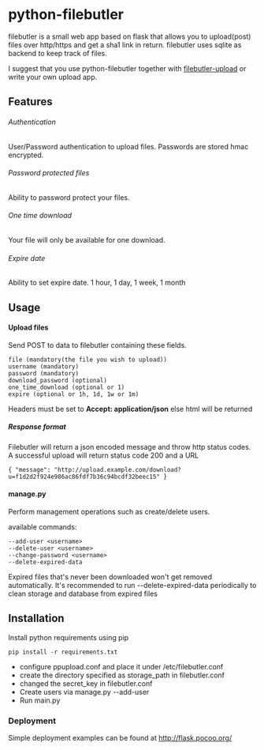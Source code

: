 python-filebutler
========================

filebutler is a small web app based on flask that allows you to upload(post) files over http/https and get a sha1 link in return.
filebutler uses sqlite as backend to keep track of files.

I suggest that you use python-filebutler together with [filebutler-upload](http://github.com/jhaals/filebutler-upload "filebutler-upload") or write your own upload app.

Features
---------

###### Authentication
User/Password authentication to upload files.
Passwords are stored hmac encrypted.
###### Password protected files
Ability to password protect your files.
###### One time download
Your file will only be available for one download.
###### Expire date
Ability to set expire date. 1 hour, 1 day, 1 week, 1 month

Usage
------

#### Upload files

Send POST to data to filebutler containing these fields.

    file (mandatory(the file you wish to upload))
    username (mandatory)
    password (mandatory)
    download_password (optional)
    one_time_download (optional or 1)
    expire (optional or 1h, 1d, 1w or 1m)

Headers must be set to __Accept: application/json__ else html will be returned

##### Response format
Filebutler will return a json encoded message and throw http status codes.
A successful upload will return status code 200 and a URL

    { "message": "http://upload.example.com/download?u=f1d2d2f924e986ac86fdf7b36c94bcdf32beec15" }

#### manage.py

Perform management operations such as create/delete users.

available commands:

    --add-user <username>
    --delete-user <username>
    --change-password <username>
    --delete-expired-data

Expired files that's never been downloaded won't get removed automatically.
It's recommended to run --delete-expired-data periodically to clean storage and database from expired files

Installation
-----

Install python requirements using pip

    pip install -r requirements.txt

-   configure ppupload.conf and place it under /etc/filebutler.conf
-   create the directory specified as storage_path in filebutler.conf
-   changed the secret_key in filebutler.conf
-   Create users via manage.py --add-user <username>
-   Run main.py

### Deployment
Simple deployment examples can be found at http://flask.pocoo.org/


